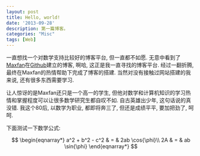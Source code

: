 ```yaml
---
layout: post
title: Hello, world!
date: '2013-09-28'
description: 第一篇博客。
categories: "Misc"
tags: [Web]
---
```


一直想找一个对数学支持比较好的博客平台, 但一直都不如愿. 无意中看到了[Maxfan](http://blog.maxfan.org/)在[Github](https://github.com/)建立的博客, 啊哈, 这正是我一直寻找的博客平台. 经过一翻折腾, 最终在Maxfan的热情帮助下完成了博客的搭建. 当然对没有接触过网站搭建的我来说, 还有很多东西需要学习. 

让人惊讶的是Maxfan还只是一个高一的学生, 但他对数学和计算机知识的学习热情和掌握程度可以让很多数学研究生都自叹不如. 自古英雄出少年, 这句话说的真没错. 我这个80后, 以数学为职业, 都即将奔三了, 但还是成绩平平, 要加把劲了, 呵呵.


下面测试一下数学公式:

$$
  \begin{eqnarray*}
    a^2 + b^2 - c^2 & = & 2ab \cos{\phi}\\
    2A & = & ab \sin{\phi}
  \end{eqnarray*}
$$


